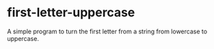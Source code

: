 # first-letter-uppercase
A simple program to turn the first letter from a string from lowercase to uppercase.
